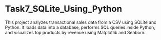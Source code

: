 # Task7_SQLite_Using_Python
This project analyzes transactional sales data from a CSV using SQLite and Python. It loads data into a database, performs SQL queries inside Python, and visualizes top products by revenue using Matplotlib and Seaborn.

